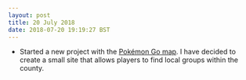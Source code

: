 ```yaml
---
layout: post
title: 20 July 2018 
date: 2018-07-20 19:19:27 BST
---
```

+ Started a new project with the [Pokémon Go map](https://jackwebdev.github.io/Pokemon-Go-Map/). I have decided to create a small site that allows players to find local groups within the county.
